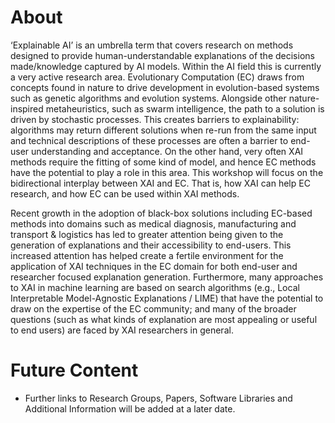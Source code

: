 # About

‘Explainable AI’ is an umbrella term that covers research on methods designed to provide human-understandable explanations of the decisions made/knowledge captured by AI models. Within the AI field this is currently a very active research area. Evolutionary Computation (EC) draws from concepts found in nature to drive development in evolution-based systems such as genetic algorithms and evolution systems. Alongside other nature-inspired metaheuristics, such as swarm intelligence, the path to a solution is driven by stochastic processes. This creates barriers to explainability: algorithms may return different solutions when re-run from the same input and technical descriptions of these processes are often a barrier to end-user understanding and acceptance. On the other hand, very often XAI methods require the fitting of some kind of model, and hence EC methods have the potential to play a role in this area. This workshop will focus on the bidirectional interplay between XAI and EC. That is, how XAI can help EC research, and how EC can be used within XAI methods.

Recent growth in the adoption of black-box solutions including EC-based methods into domains such as medical diagnosis, manufacturing and transport & logistics has led to greater attention being given to the generation of explanations and their accessibility to end-users. This increased attention has helped create a fertile environment for the application of XAI techniques in the EC domain for both end-user and researcher focused explanation generation. Furthermore, many approaches to XAI in machine learning are based on search algorithms (e.g., Local Interpretable Model-Agnostic Explanations / LIME) that have the potential to draw on the expertise of the EC community; and many of the broader questions (such as what kinds of explanation are most appealing or useful to end users) are faced by XAI researchers in general.

# Future Content
- Further links to Research Groups, Papers, Software Libraries and Additional Information will be added at a later date.
